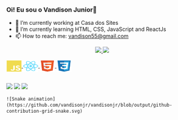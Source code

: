### Oi! Eu sou o Vandison Junior👋


- 🔭 I’m currently working at Casa dos Sites
- 🌱 I’m currently learning HTML, CSS, JavaScript and ReactJs
- 📫 How to reach me: vandison55@gmail.com

<div align="center">
  <a href="https://github.com/vandisonjr">
  <img height="180em" src="https://github-readme-stats.vercel.app/api?username=vandisonjr&show_icons=true&theme=dracula&include_all_commits=true&count_private=true"/>
  <img height="180em" src="https://github-readme-stats.vercel.app/api/top-langs/?username=vandisonjr&layout=compact&langs_count=7&theme=dracula"/>
</div>
  
<div style="display: inline_block"><br>
  <img align="center" alt="Vandison-Js" height="30" width="40" src="https://raw.githubusercontent.com/devicons/devicon/master/icons/javascript/javascript-plain.svg">
  <img align="center" alt="Vandison-React" height="30" width="40" src="https://raw.githubusercontent.com/devicons/devicon/master/icons/react/react-original.svg">
  <img align="center" alt="Vandison-HTML" height="30" width="40" src="https://raw.githubusercontent.com/devicons/devicon/master/icons/html5/html5-original.svg">
  <img align="center" alt="Vandison-CSS" height="30" width="40" src="https://raw.githubusercontent.com/devicons/devicon/master/icons/css3/css3-original.svg">
</div>
  
  ##
  
  <div>
  <a href="https://instagram.com/vandisonjr" target="_blank"><img src="https://img.shields.io/badge/-Instagram-%23E4405F?style=for-the-badge&logo=instagram&logoColor=white" target="_blank"></a>
  <a href = "mailto:vandison55@gmail.com"><img src="https://img.shields.io/badge/Gmail-D14836?style=for-the-badge&logo=gmail&logoColor=white" target="_blank"></a>
  <a href="https://www.linkedin.com/in/vandison-almeida-2081891b2" target="_blank"><img src="https://img.shields.io/badge/-LinkedIn-%230077B5?style=for-the-badge&logo=linkedin&logoColor=white" target="_blank"></a> 
  
    ![Snake animation](https://github.com/vandisonjr/vandisonjr/blob/output/github-contribution-grid-snake.svg)
    
  </div>

